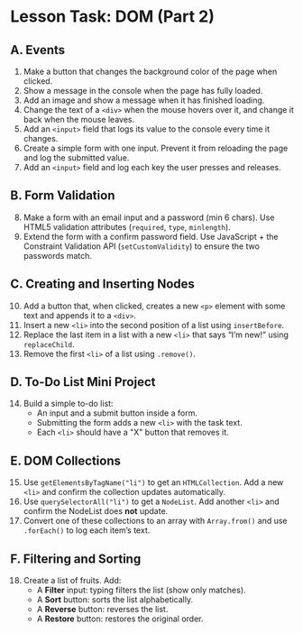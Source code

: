 # Lesson Task: DOM (Part 2)
## A. Events
1. Make a button that changes the background color of the page when clicked.
1. Show a message in the console when the page has fully loaded.
1. Add an image and show a message when it has finished loading.
1. Change the text of a `<div>` when the mouse hovers over it, and change it back when the mouse leaves.
1. Add an `<input>` field that logs its value to the console every time it changes.
1. Create a simple form with one input. Prevent it from reloading the page and log the submitted value.
1. Add an `<input>` field and log each key the user presses and releases.

## B. Form Validation
8. Make a form with an email input and a password (min 6 chars). Use HTML5 validation attributes (`required`, `type`, `minlength`).
8. Extend the form with a confirm password field. Use JavaScript + the Constraint Validation API (`setCustomValidity`) to ensure the two passwords match.

## C. Creating and Inserting Nodes
10. Add a button that, when clicked, creates a new `<p>` element with some text and appends it to a `<div>`.
10. Insert a new `<li>` into the second position of a list using `insertBefore`.
10. Replace the last item in a list with a new `<li>` that says “I’m new!” using `replaceChild`.
10. Remove the first `<li>` of a list using `.remove()`.

## D. To-Do List Mini Project
14. Build a simple to-do list:
    * An input and a submit button inside a form.
    * Submitting the form adds a new `<li>` with the task text.
    * Each `<li>` should have a "X" button that removes it.

## E. DOM Collections
15. Use `getElementsByTagName("li")` to get an `HTMLCollection`. Add a new `<li>` and confirm the collection updates automatically.
15. Use `querySelectorAll("li")` to get a `NodeList`. Add another `<li>` and confirm the NodeList does **not** update.
15. Convert one of these collections to an array with `Array.from()` and use `.forEach()` to log each item’s text.

## F. Filtering and Sorting
18. Create a list of fruits. Add:
    * A **Filter** input: typing filters the list (show only matches).
    * A **Sort** button: sorts the list alphabetically.
    * A **Reverse** button: reverses the list.
    * A **Restore** button: restores the original order.